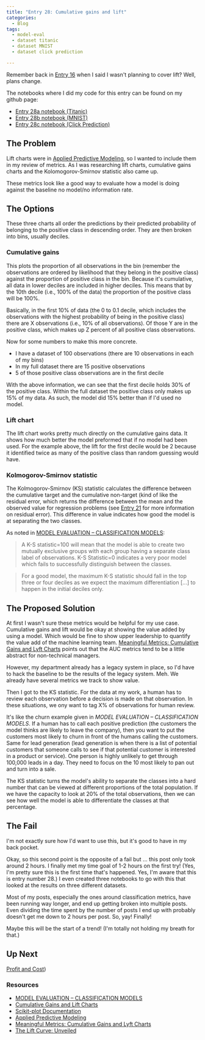 ```yaml
---
title: "Entry 28: Cumulative gains and lift"
categories:
  - Blog
tags:
  - model-eval
  - dataset titanic
  - dataset MNIST
  - dataset click prediction

---
```


Remember back in [Entry 16](https://julielinx.github.io/blog/16_model_eval_and_mathjax) when I said I wasn't planning to cover lift? Well, plans change.

The notebooks where I did my code for this entry can be found on my github page:
 - [Entry 28a notebook (Titanic)](https://github.com/julielinx/datascience_diaries/blob/master/02_model_eval/28a_nb_gain_lift.ipynb)
 - [Entry 28b notebook (MNIST)](https://github.com/julielinx/datascience_diaries/blob/master/02_model_eval/28b_nb_gain_lift.ipynb)
 - [Entry 28c notebook (Click Prediction)](https://github.com/julielinx/datascience_diaries/blob/master/02_model_eval/28c_nb_gain_lift.ipynb)
 

## The Problem

Lift charts were in [Applied Predictive Modeling](https://www.amazon.com/Applied-Predictive-Modeling-Max-Kuhn-ebook/dp/B00K15TZU0), so I wanted to include them in my review of metrics. As I was researching lift charts, cumulative gains charts and the Kolomogorov-Smirnov statistic also came up.

These metrics look like a good way to evaluate how a model is doing against the baseline no model/no information rate.

## The Options

These three charts all order the predictions by their predicted probability of belonging to the positive class in descending order. They are then broken into bins, usually deciles.

### Cumulative gains

This plots the proportion of all observations in the bin (remember the observations are ordered by likelihood that they belong in the positive class) against the proportion of positive class in the bin. Because it's cumulative, all data in lower deciles are included in higher deciles. This means that by the 10th decile (i.e., 100% of the data) the proportion of the positive class will be 100%.

Basically, in the first 10% of data (the 0 to 0.1 decile, which includes the observations with the highest probability of being in the positive class) there are X observations (i.e., 10% of all observations). Of those Y are in the positive class, which makes up Z percent of all positive class observations.

Now for some numbers to make this more concrete.

- I have a dataset of 100 observations (there are 10 observations in each of my bins)
- In my full dataset there are 15 positive observations
- 5 of those positive class observations are in the first decile

With the above information, we can see that the first decile holds 30% of the positive class. Within the full dataset the positive class only makes up 15% of my data. As such, the model did 15% better than if I'd used no model.

### Lift chart

The lift chart works pretty much directly on the cumulative gains data. It shows how much better the model preformed that if no model had been used. For the example above, the lift for the first decile would be 2 because it identified twice as many of the positive class than random guessing would have.

### Kolmogorov-Smirnov statistic

The Kolmogorov-Smirnov (KS) statistic calculates the difference between the cumulative target and the cumulative non-target (kind of like the residual error, which returns the difference between the mean and the observed value for regression problems (see [Entry 21](https://julielinx.github.io/blog/21_reg_score_theory) for more information on residual error). This difference in value indicates how good the model is at separating the two classes.

As noted in [MODEL EVALUATION – CLASSIFICATION MODELS](https://www.datavedas.com/model-evaluation-classification-models/):

> A K-S statistic=100 will mean that the model is able to create two mutually exclusive groups with each group having a separate class label of observations. K-S Statistic=0 indicates a very poor model which fails to successfully distinguish between the classes.

> For a good model, the maximum K-S statistic should fall in the top three or four deciles as we expect the maximum differentiation [...] to happen in the initial deciles only.

## The Proposed Solution

At first I wasn't sure these metrics would be helpful for my use case. Cumulative gains and lift would be okay at showing the value added by using a model. Which would be fine to show upper leadership to quantify the value add of the machine learning team. [Meaningful Metrics: Cumulative Gains and Lyft Charts](https://towardsdatascience.com/meaningful-metrics-cumulative-gains-and-lyft-charts-7aac02fc5c14) points out that the AUC metrics tend to be a little abstract for non-technical managers.

However, my department already has a legacy system in place, so I'd have to hack the baseline to be the results of the legacy system. Meh. We already have several metrics we track to show value.

Then I got to the KS statistic. For the data at my work, a human has to review each observation before a decision is made on that observation. In these situations, we ony want to tag X% of observations for human review.

It's like the churn example given in *MODEL EVALUATION – CLASSIFICATION MODELS*. If a human has to call each positive prediction (the customers the model thinks are likely to leave the company), then you want to put the customers most likely to churn in front of the humans calling the customers. Same for lead generation (lead generation is when there is a list of potential customers that someone calls to see if that potential customer is interested in a product or service). One person is highly unlikely to get through 100,000 leads in a day. They need to focus on the 10 most likely to pan out and turn into a sale.

The KS statistic turns the model's ability to separate the classes into a hard number that can be viewed at different proportions of the total population. If we have the capacity to look at 20% of the total observations, then we can see how well the model is able to differentiate the classes at that percentage.

## The Fail

I'm not exactly sure how I'd want to use this, but it's good to have in my back pocket.

Okay, so this second point is the opposite of a fail but ... this post only took around 2 hours. I finally met my time goal of 1-2 hours on the first try! (Yes, I'm pretty sure this is the first time that's happened. Yes, I'm aware that this is entry number 28.) I even created three notebooks to go with this that looked at the results on three different datasets.

Most of my posts, especially the ones around classification metrics, have been running way longer, and end up getting broken into multiple posts. Even dividing the time spent by the number of posts I end up with probably doesn't get me down to 2 hours per post. So, yay! Finally!

Maybe this will be the start of a trend! (I'm totally not holding my breath for that.)

## Up Next

[Profit and Cost](https://julielinx.github.io/blog/29_thresholds_profit_cost))

### Resources

- [MODEL EVALUATION – CLASSIFICATION MODELS](https://www.datavedas.com/model-evaluation-classification-models/)
- [Cumulative Gains and Lift Charts](http://www2.cs.uregina.ca/~dbd/cs831/notes/lift_chart/lift_chart.html)
- [Scikit-plot Documentation](https://readthedocs.org/projects/scikit-plot/downloads/pdf/stable/)
- [Applied Predictive Modeling](https://www.amazon.com/Applied-Predictive-Modeling-Max-Kuhn-ebook/dp/B00K15TZU0)
- [Meaningful Metrics: Cumulative Gains and Lyft Charts](https://towardsdatascience.com/meaningful-metrics-cumulative-gains-and-lyft-charts-7aac02fc5c14)
- [The Lift Curve: Unveiled](https://towardsdatascience.com/the-lift-curve-unveiled-998851147871)

